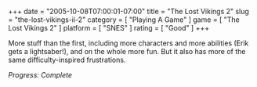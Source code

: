 +++
date = "2005-10-08T07:00:01-07:00"
title = "The Lost Vikings 2"
slug = "the-lost-vikings-ii-2"
category = [ "Playing A Game" ]
game = [ "The Lost Vikings 2" ]
platform = [ "SNES" ]
rating = [ "Good" ]
+++

More stuff than the first, including more characters and more abilities (Erik gets a lightsaber!), and on the whole more fun.  But it also has more of the same difficulty-inspired frustrations.

<i>Progress: Complete</i>